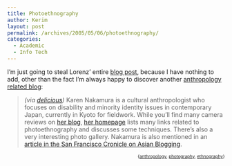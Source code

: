 ```yaml
---
title: Photoethnography
author: Kerim
layout: post
permalink: /archives/2005/05/06/photoethnography/
categories:
  - Academic
  - Info Tech
---
```

I&#8217;m just going to steal Lorenz&#8217; entire <a href="http://www.antropologi.info/anthropology/index.php?id=427b449daba73" onclick="_gaq.push(['_trackEvent', 'outbound-article', 'http://www.antropologi.info/anthropology/index.php?id=427b449daba73', 'blog post']);" >blog post</a>, because I have nothing to add, other than the fact I&#8217;m always happy to discover another <a href="http://del.icio.us/kerim/blogs+anthropology?setcount=100" onclick="_gaq.push(['_trackEvent', 'outbound-article', 'http://del.icio.us/kerim/blogs+anthropology?setcount=100', 'anthropology related blog']);" >anthropology related blog</a>:

> *(via <a href="http://del.icio.us/tag/anthropology" onclick="_gaq.push(['_trackEvent', 'outbound-article', 'http://del.icio.us/tag/anthropology', 'delicious']);" >delicious</a>)* Karen Nakamura is a cultural anthropologist who focuses on disability and minority identity issues in contemporary Japan, currently in Kyoto for fieldwork. While you&#8217;ll find many camera reviews on <a href="http://www.photoethnography.com/blog/" onclick="_gaq.push(['_trackEvent', 'outbound-article', 'http://www.photoethnography.com/blog/', 'her blog']);" >her blog</a>, <a href="http://www.photoethnography.com" onclick="_gaq.push(['_trackEvent', 'outbound-article', 'http://www.photoethnography.com', 'her homepage']);" >her homepage</a> lists many links related to photoethnography and discusses some techniques. There&#8217;s also a very interesting photo gallery. Nakamura is also mentioned in an <a href="http://www.sfgate.com/cgi-bin/article.cgi?file=/g/a/2005/05/05/asianblogs.DTL" onclick="_gaq.push(['_trackEvent', 'outbound-article', 'http://www.sfgate.com/cgi-bin/article.cgi?file=/g/a/2005/05/05/asianblogs.DTL', 'article in the San Francisco Cronicle on Asian Blogging']);" >article in the San Francisco Cronicle on Asian Blogging</a>.

<!-- technorati tags start -->

<div style="text-align:right;">
  <span style="font-size:x-small;">{<a href="http://technorati.com/tag/anthropology" onclick="_gaq.push(['_trackEvent', 'outbound-article', 'http://technorati.com/tag/anthropology', 'anthropology']);"  rel="tag">anthropology</a>, <a href="http://technorati.com/tag/photography" onclick="_gaq.push(['_trackEvent', 'outbound-article', 'http://technorati.com/tag/photography', 'photography']);"  rel="tag">photography</a>, <a href="http://technorati.com/tag/ethnography" onclick="_gaq.push(['_trackEvent', 'outbound-article', 'http://technorati.com/tag/ethnography', 'ethnography']);"  rel="tag">ethnography</a>}</span>


<!-- technorati tags end -->

